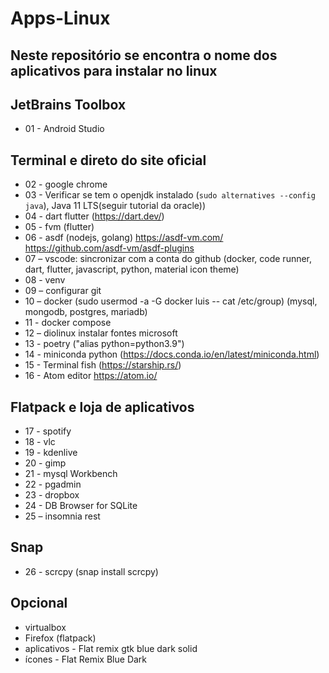 # Apps-Linux
## Neste repositório se encontra o nome dos aplicativos para instalar no linux 

## JetBrains Toolbox
* 01 - Android Studio

## Terminal e direto do site oficial
* 02 - google chrome 
* 03 - Verificar se tem o openjdk instalado (``` sudo alternatives --config java ```), Java 11 LTS(seguir tutorial da oracle))
* 04 - dart flutter (https://dart.dev/)
* 05 - fvm (flutter)
* 06 - asdf (nodejs, golang) https://asdf-vm.com/   https://github.com/asdf-vm/asdf-plugins
* 07 – vscode: sincronizar com a conta do github (docker, code runner, dart, flutter, javascript, python, material icon theme)
* 08 - venv
* 09 – configurar git
* 10 – docker (sudo usermod -a -G docker luis -- cat /etc/group) (mysql, mongodb, postgres, mariadb)
* 11 - docker compose
* 12 – diolinux instalar fontes microsoft
* 13 - poetry ("alias python=python3.9")
* 14 - miniconda python (https://docs.conda.io/en/latest/miniconda.html) 
* 15 - Terminal fish (https://starship.rs/)
* 16 - Atom editor https://atom.io/

## Flatpack e loja de aplicativos 
* 17 - spotify
* 18 - vlc
* 19 - kdenlive
* 20 - gimp
* 21 - mysql Workbench
* 22 - pgadmin
* 23 - dropbox
* 24 - DB Browser for SQLite
* 25 – insomnia rest

## Snap 
* 26 - scrcpy (snap install scrcpy)

## Opcional
* virtualbox
* Firefox (flatpack)
* aplicativos - Flat remix gtk blue dark solid
* ícones - Flat Remix Blue Dark
